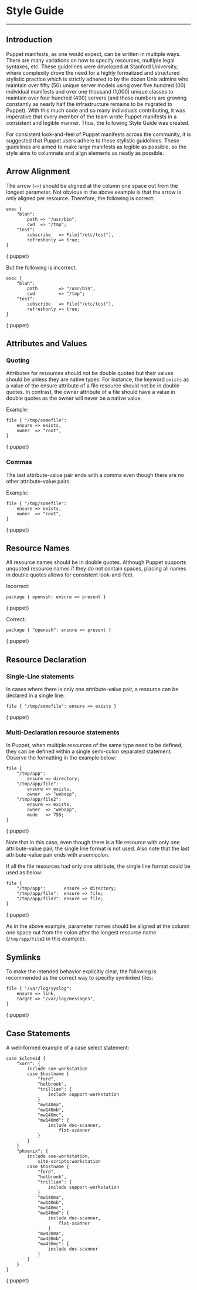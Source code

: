 Style Guide
===========

* * *

Introduction
------------

Puppet manifests, as one would expect, can be written in multiple
ways.  There are many variations on how to specify resources, multiple
legal syntaxes, etc.  These guidelines were developed at Stanford
University, where complexity drove the need for a highly formalized
and structured stylistic practice which is strictly adhered to by the
dozen Unix admins who maintain over fifty (50) unique server models
using over five hundred (00) individual manifests and over one
thousand (1,000) unique classes to maintain over four hundred (400)
servers (and those numbers are growing constantly as nearly half the
infrastructure remains to be migrated to Puppet).  With this much code
and so many individuals contributing, it was imperative that every
member of the team wrote Puppet manifests in a consistent and legible
manner.  Thus, the following Style Guide was created.

For consistent look-and-feel of Puppet manifests across the community,
it is suggested that Puppet users adhere to these stylistic
guidelines.  These guidelines are aimed to make large manifests as
legible as possible, so the style aims to columnate and align elements
as neatly as possible.

Arrow Alignment
---------------

The arrow (`=>`) should be aligned at the column one space out from the longest parameter.  Not obvious in the above example is that the arrow is only aligned per resource.  Therefore, the following is correct:

    exec { 
        "blah":
            path => "/usr/bin",
            cwd  => "/tmp";
        "test":
            subscribe   => File["/etc/test"],
            refreshonly => true;
    }
{:puppet}

But the following is incorrect:

    exec { 
        "blah":
            path        => "/usr/bin",
            cwd         => "/tmp";
        "test":
            subscribe   => File["/etc/test"],
            refreshonly => true;
    }
{:puppet}

Attributes and Values
---------------------

### Quoting

Attributes for resources should not be double quoted but their values should
be unless they are native types.  For instance, the keyword `exists` as a value
of the ensure attribute of a file resource should not be in double quotes.  In
contrast, the owner attribute of a file should have a value in double quotes as
the owner will never be a native value.

Example:

    file { "/tmp/somefile":
        ensure => exists,
        owner  => "root",
    }
{:puppet}

### Commas

The last attribute-value pair ends with a comma even though there are no other 
attribute-value pairs.

Example:

    file { "/tmp/somefile":
        ensure => exists,
        owner  => "root",
    }
{:puppet}

Resource Names
--------------

All resource names should be in double quotes.  Although Puppet supports
unquoted resource names if they do not contain spaces, placing all names in
double quotes allows for consistent look-and-feel.

Incorrect:

    package { openssh: ensure => present }
{:puppet}

Correct:

    package { "openssh": ensure => present }
{:puppet}


Resource Declaration
--------------------

### Single-Line statements

In cases where there is only one attribute-value pair, a resource can be
declared in a single line:

    file { "/tmp/somefile": ensure => exists }
{:puppet}

### Multi-Declaration resource statements

In Puppet, when multiple resources of the same type need to be defined, they
can be defined within a single semi-colon separated statement.  Observe the
formatting in the example below:

    file {
        "/tmp/app":
            ensure => directory;
        "/tmp/app/file":
            ensure => exists,
            owner  => "webapp";
        "/tmp/app/file2":
            ensure => exists,
            owner  => "webapp",
            mode   => 755;
    }
{:puppet}

Note that in this case, even though there is a file resource with only one
attribute-value pair, the single line format is not used.  Also note that the last attribute-value
pair ends with a semicolon.  

If all the file resources had only one attribute, the single line format could be used as
below:

    file {
        "/tmp/app":       ensure => directory;
        "/tmp/app/file":  ensure => file;
        "/tmp/app/file2": ensure => file;
    }
{:puppet}

As in the above example, parameter names should be aligned at the column one space out from the colon after the longest resource name (`/tmp/app/file2` in this example).


Symlinks
--------

To make the intended behavior explicitly clear, the following is recommended as the
correct way to specifiy symlinked files:

    file { "/var/log/syslog":
        ensure => link,
        target => "/var/log/messages",
    }
{:puppet}


Case Statements
---------------

A well-formed example of a case select statement:

    case $cloneid {
        "xorn": {
            include soe-workstation
            case $hostname {
                "ford",
                "holbrook",
                "trillian": {
                    include support-workstation
                }
                "mw140ma",
                "mw140mb",
                "mw140mc",
                "mw140md": {
                    include doc-scanner,
                        flat-scanner
                }
            }
        }
        "phoenix": {
            include soe-workstation,
                site-scripts:workstation
            case $hostname {
                "ford",
                "holbrook",
                "trillian": {
                    include support-workstation
                }
                "mw140ma",
                "mw140mb",
                "mw140mc",
                "mw140md": {
                    include doc-scanner,
                        flat-scanner
                    }
                "mw430ma",
                "mw430mb",
                "mw430mc": {
                    include doc-scanner
                }
            }
        }
    }
{:puppet}

